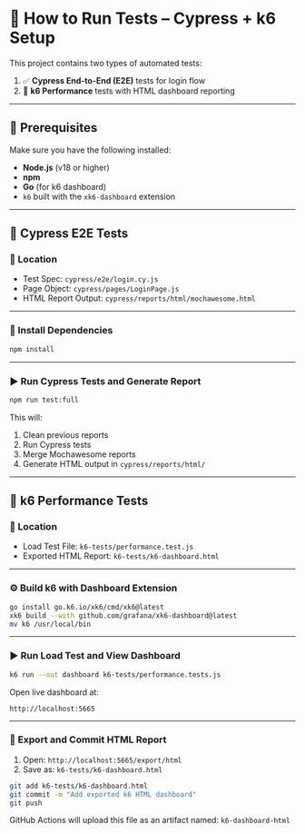 # 📗 How to Run Tests – Cypress + k6 Setup

This project contains two types of automated tests:

1. ✅ **Cypress End-to-End (E2E)** tests for login flow
2. 🚀 **k6 Performance** tests with HTML dashboard reporting

---

## 🔧 Prerequisites

Make sure you have the following installed:

- **Node.js** (v18 or higher)
- **npm**
- **Go** (for k6 dashboard)
- `k6` built with the `xk6-dashboard` extension

---

## 🧪 Cypress E2E Tests

### 📁 Location

- Test Spec: `cypress/e2e/login.cy.js`
- Page Object: `cypress/pages/LoginPage.js`
- HTML Report Output: `cypress/reports/html/mochawesome.html`

---

### 🧰 Install Dependencies

```bash
npm install
```

---

### ▶️ Run Cypress Tests and Generate Report

```bash
npm run test:full
```

This will:

1. Clean previous reports
2. Run Cypress tests
3. Merge Mochawesome reports
4. Generate HTML output in `cypress/reports/html/`

---

## 🚀 k6 Performance Tests

### 📁 Location

- Load Test File: `k6-tests/performance.test.js`
- Exported HTML Report: `k6-tests/k6-dashboard.html`

---

### ⚙️ Build k6 with Dashboard Extension

```bash
go install go.k6.io/xk6/cmd/xk6@latest
xk6 build --with github.com/grafana/xk6-dashboard@latest
mv k6 /usr/local/bin
```

---

### ▶️ Run Load Test and View Dashboard

```bash
k6 run --out dashboard k6-tests/performance.tests.js
```

Open live dashboard at:
```
http://localhost:5665
```

---

### 💾 Export and Commit HTML Report

1. Open: `http://localhost:5665/export/html`
2. Save as: `k6-tests/k6-dashboard.html`

```bash
git add k6-tests/k6-dashboard.html
git commit -m "Add exported k6 HTML dashboard"
git push
```

GitHub Actions will upload this file as an artifact named: `k6-dashboard-html`